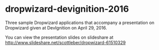 # dropwizard-devignition-2016

Three sample Dropwizard applications that accompany a presentation on Dropwizard given at DevIgnition on April 29, 2016.

You can view the presentation slides on slideshare at http://www.slideshare.net/scottleber/dropwizard-61510329
